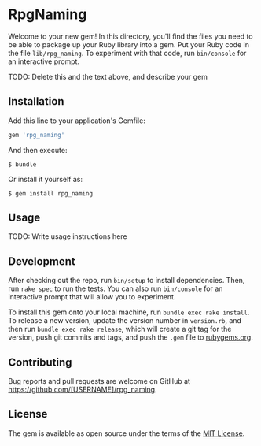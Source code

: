 # RpgNaming

Welcome to your new gem! In this directory, you'll find the files you need to be able to package up your Ruby library into a gem. Put your Ruby code in the file `lib/rpg_naming`. To experiment with that code, run `bin/console` for an interactive prompt.

TODO: Delete this and the text above, and describe your gem

## Installation

Add this line to your application's Gemfile:

```ruby
gem 'rpg_naming'
```

And then execute:

    $ bundle

Or install it yourself as:

    $ gem install rpg_naming

## Usage

TODO: Write usage instructions here

## Development

After checking out the repo, run `bin/setup` to install dependencies. Then, run `rake spec` to run the tests. You can also run `bin/console` for an interactive prompt that will allow you to experiment.

To install this gem onto your local machine, run `bundle exec rake install`. To release a new version, update the version number in `version.rb`, and then run `bundle exec rake release`, which will create a git tag for the version, push git commits and tags, and push the `.gem` file to [rubygems.org](https://rubygems.org).

## Contributing

Bug reports and pull requests are welcome on GitHub at https://github.com/[USERNAME]/rpg_naming.


## License

The gem is available as open source under the terms of the [MIT License](http://opensource.org/licenses/MIT).

